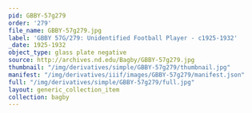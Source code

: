 ```yaml
---
pid: GBBY-57g279
order: '279'
file_name: GBBY-57g279.jpg
label: 'GBBY 57G/279: Unidentified Football Player - c1925-1932'
_date: 1925-1932
object_type: glass plate negative
source: http://archives.nd.edu/Bagby/GBBY-57g279.jpg
thumbnail: "/img/derivatives/simple/GBBY-57g279/thumbnail.jpg"
manifest: "/img/derivatives/iiif/images/GBBY-57g279/manifest.json"
full: "/img/derivatives/simple/GBBY-57g279/full.jpg"
layout: generic_collection_item
collection: bagby
---
```


